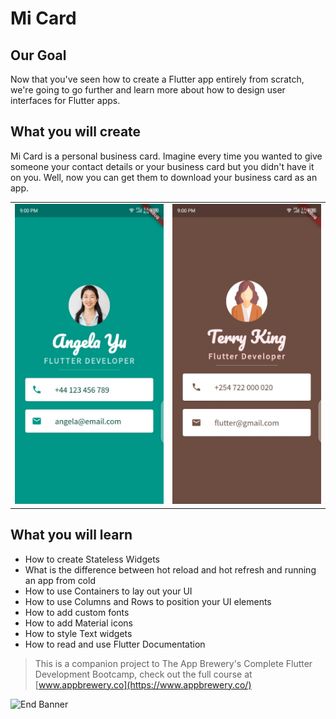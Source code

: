 # Mi Card

## Our Goal

Now that you've seen how to create a Flutter app entirely from scratch, we're going to go further and learn more about how to design user interfaces for Flutter apps.

## What you will create

Mi Card is a personal business card. Imagine every time you wanted to give someone your contact details or your business card but you didn't have it on you. Well, now you can get them to download your business card as an app.
<table><tr>
<td> <img src="https://github.com/Teresia-Kirungo/mi_card_flutter/blob/master/images/angela-card.jpeg" alt="Drawing" style="width: 250px;"/> </td>
<td> <img src="https://github.com/Teresia-Kirungo/mi_card_flutter/blob/master/images/Terry-card.jpeg" alt="Drawing" style="width: 250px;"/> </td>
</tr></table>

## What you will learn

* How to create Stateless Widgets
* What is the difference between hot reload and hot refresh and running an app from cold
* How to use Containers to lay out your UI
* How to use Columns and Rows to position your UI elements
* How to add custom fonts
* How to add Material icons
* How to style Text widgets
* How to read and use Flutter Documentation



>This is a companion project to The App Brewery's Complete Flutter Development Bootcamp, check out the full course at [www.appbrewery.co](https://www.appbrewery.co/)

![End Banner](https://github.com/londonappbrewery/Images/blob/master/readme-end-banner.png)
